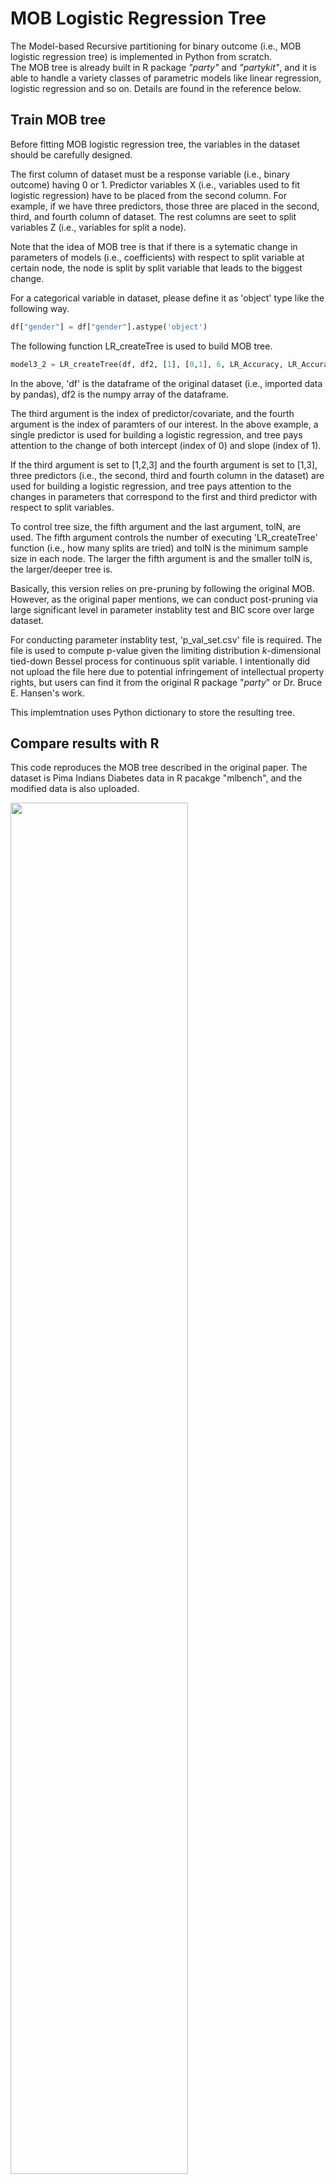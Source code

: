 # MOB Logistic Regression Tree

The Model-based Recursive partitioning for binary outcome (i.e., MOB logistic regression tree) is implemented in Python from scratch.   
The MOB tree is already built in R package *"party"* and *"partykit"*, and it is able to handle a variety classes of parametric models like linear regression, 
logistic regression and so on. Details are found in the reference below.

## Train MOB tree
Before fitting MOB logistic regression tree, the variables in the dataset should be carefully designed.   

The first column of dataset must be a response variable (i.e., binary outcome) having 0 or 1.
Predictor variables X (i.e., variables used to fit logistic regression) have to be placed from the second column. For example, if we have three predictors, those three are placed
in the second, third, and fourth column of dataset. The rest columns are seet to split variables Z (i.e., variables for split a node).   

Note that the idea of MOB tree is that if there is a sytematic change in parameters of models (i.e., coefficients) with respect to split variable at certain node, the node is split
by split variable that leads to the biggest change.   

For a categorical variable in dataset, please define it as 'object' type like the following way.   
```python
df["gender"] = df["gender"].astype('object')
```
The following function LR_createTree is used to build MOB tree.   
```python
model3_2 = LR_createTree(df, df2, [1], [0,1], 6, LR_Accuracy, LR_Accuracy, tolN = 40)
```   
In the above, 'df' is the dataframe of the original dataset (i.e., imported data by pandas), df2 is the numpy array of the dataframe.
   
The third argument is the index of predictor/covariate, and the fourth argument is the index of paramters of our interest. In the above example,
a single predictor is used for building a logistic regression, and tree pays attention to the change of both intercept (index of 0) and slope (index of 1).   

If the third argument is set to [1,2,3] and the fourth argument is set to [1,3], three predictors (i.e., the second, third and fourth column in the dataset) are used
for building a logistic regression, and tree pays attention to the changes in parameters that correspond to the first and third predictor with respect to split variables.

To control tree size, the fifth argument and the last argument, tolN, are used. The fifth argument controls the number of executing 'LR_createTree' function
(i.e., how many splits are tried) and tolN is the minimum sample size in each node. The larger the fifth argument is and the smaller tolN is, the larger/deeper tree is.  

Basically, this version relies on pre-pruning by following the original MOB. However, as the original paper mentions, we can conduct post-pruning via 
large significant level in parameter instablity test and BIC score over large dataset.

For conducting parameter instablity test, 'p_val_set.csv' file is required. The file is used to compute p-value given the limiting distribution *k*-dimensional tied-down Bessel process for continuous split variable. I intentionally did not upload the file here due to potential infringement of intellectual property rights, but users can find it from the original R package "*party*" or Dr. Bruce E. Hansen's work.

This implemtnation uses Python dictionary to store the resulting tree.

## Compare results with R
This code reproduces the MOB tree described in the original paper. The dataset is Pima Indians Diabetes data in R pacakge "mlbench", and the modified data is also uploaded.  

<img src="https://user-images.githubusercontent.com/69023373/89147894-bd9a5f00-d51d-11ea-8743-c894f7100a19.png" width="75%">

For R code to build MOB tree, please follow the code that is already provided in R package "*Party*".

```r   
library(party)
data("PimaIndiansDiabetes", package = "mlbench")
## partition logistic regression diabetes ~ glucose 
## wth respect to all remaining variables
fmPID <- mob(diabetes ~ glucose | pregnant + pressure + triceps + 
               insulin + mass + pedigree + age,
             data = PimaIndiansDiabetes, model = glinearModel, 
             family = binomial())
fmPID
plot(fmPID)
```
Please take a look at MOB_Main.py file.

## Version
- python 3.6.3
- numpy 1.16.4
- scipy 1.3.1
- pandas 0.20.3
- sklearn 0.21.1

## Reference
Zeileis, A., Hothorn, T., & Hornik, K. (2008). Model-based recursive partitioning. *Journal of Computational and Graphical Statistics*, 17(2), 492-514.   
Hansen, B. E. (1997). Approximate asymptotic p values for structuras-change tests. *Journal of Business & Economic Statistics*, 15(1), 60-67.
